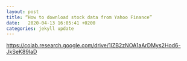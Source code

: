 ```yaml
---
layout: post
title: “How to download stock data from Yahoo Finance”
date:   2020-04-13 16:05:41 +0200
categories: jekyll update
---
```


https://colab.research.google.com/drive/1lZB2zNOA1aArDMys2Hod6-JkSeK89IaD

